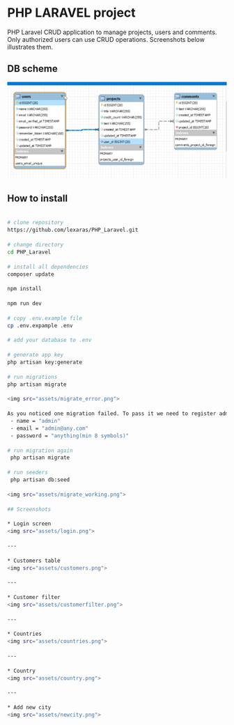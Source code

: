 # PHP LARAVEL project

PHP Laravel CRUD application to manage projects, users and comments. Only authorized users can use CRUD operations. Screenshots below illustrates them.

## DB scheme

<img src="assets/DB.png">

## How to install

```bash

# clone repository
https://github.com/lexaras/PHP_Laravel.git

# change directory
cd PHP_Laravel

# install all dependencies
composer update

npm install

npm run dev

# copy .env.example file
cp .env.expample .env

# add your database to .env

# generate app key
php artisan key:generate

# run migrations
php artisan migrate

<img src="assets/migrate_error.png">

As you noticed one migration failed. To pass it we need to register admin user by hand :
 - name = "admin"
 - email = "admin@any.com"
 - password = "anything(min 8 symbols)"

# run migration again
 php artisan migrate

# run seeders
 php artisan db:seed 

<img src="assets/migrate_working.png">

## Screenshots

* Login screen
<img src="assets/login.png">

---

* Customers table
<img src="assets/customers.png">

---

* Customer filter
<img src="assets/customerfilter.png">

---

* Countries
<img src="assets/countries.png">

---

* Country
<img src="assets/country.png">

--- 

* Add new city
<img src="assets/newcity.png">